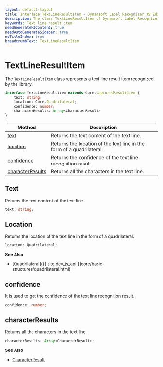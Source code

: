 ```yaml
---
layout: default-layout
title: Interface TextLineResultItem - Dynamsoft Label Recognizer JS Edition API Reference
description: The class TextLineResultItem of Dynamsoft Label Recognizer JS edition represents a text line result item recognized by a document layout analysis engine.
keywords: Text line result item
needGenerateH3Content: true
needAutoGenerateSidebar: true
noTitleIndex: true
breadcrumbText: TextLineResultItem
---
```


# TextLineResultItem

The `TextLineResultItem` class represents a text line result item recognized by the library.

```typescript
interface TextLineResultItem extends Core.CapturedResultItem {
    text: string;
    location: Core.Quadrilateral;
    confidence: number;
    characterResults: Array<CharacterResult>
}
```

| Method                                | Description                                                           |
| ------------------------------------- | --------------------------------------------------------------------- |
| [text](#text)                         | Returns the text content of the text line.                            |
| [location](#location)                 | Returns the location of the text line in the form of a quadrilateral. |
| [confidence](#confidence)             | Returns the confidence of the text line recognition result.           |
| [characterResults](#characterresults) | Returns all the characters in the text line.                          |

## Text

Returns the text content of the text line.

```typescript
text: string;
```

## Location

Returns the location of the text line in the form of a quadrilateral.

```typescript
location: Quadrilateral;
```

**See Also**

* [Quadrilateral]({{ site.dcv_js_api }}core/basic-structures/quadrilateral.html)

## confidence

It is used to get the confidence of the text line recognition result.

```typescript
confidence: number;
```

## characterResults

Returns all the characters in the text line.

```typescript
characterResults: Array<CharacterResult>;
```

**See Also**

* [CharacterResult](./character-result.md)
